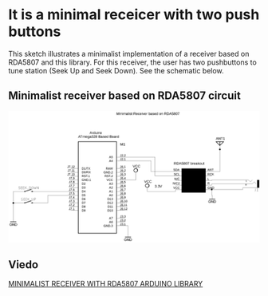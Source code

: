 #  It is a minimal receicer with two push buttons

This sketch illustrates a minimalist implementation of a receiver based on RDA5807 and this library.
For this receiver, the user has two pushbuttons to tune station (Seek Up and Seek Down). See the schematic below.


## Minimalist receiver based on RDA5807 circuit

![Minimalist receiver based on RDA5807](../../extras/images/minimalist_receiver_circuit.png)



## Viedo

[MINIMALIST RECEIVER WITH RDA5807 ARDUINO LIBRARY](https://youtu.be/C-wlpbgniLY)

